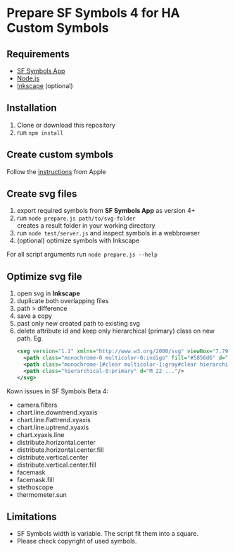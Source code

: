 # Prepare SF Symbols 4 for **HA Custom Symbols**

## Requirements

- [SF Symbols App](https://developer.apple.com/sf-symbols/)
- [Node.js](https://nodejs.org/en/)
- [Inkscape](https://inkscape.org) (optional)

## Installation

1. Clone or download this repository
2. run `npm install`

## Create custom symbols

Follow the [instructions](https://developer.apple.com/documentation/uikit/uiimage/creating_custom_symbol_images_for_your_app/) from Apple

## Create svg files

1. export required symbols from **SF Symbols App** as version 4+
2. run `node prepare.js path/to/svg-folder`  
   creates a result folder in your working directory
3. run `node test/server.js` and inspect symbols in a webbrowser
4. (optional) optimize symbols with Inkscape

For all script arguments run `node prepare.js --help`

## Optimize svg file

1. open svg in **Inkscape**
2. duplicate both overlapping files
3. path > difference
4. save a copy
5. past only new created path to existing svg
6. delete attribute id and keep only hierarchical (primary) class on new path. Eg.
   ```xml
   <svg version="1.1" xmlns="http://www.w3.org/2000/svg" viewBox="7.79 -90 108 108">
     <path class="monochrome-0 multicolor-0:indigo" fill="#5856d6" d="m 9 ..."/>
     <path class="monochrome-1#clear multicolor-1:gray#clear hierarchical-1:secondary#clear"    fill="#8e8e93" d="m 10 ..."/>
     <path class="hierarchical-0:primary" d="M 22 ..."/>
   </svg>
   ```

Kown issues in SF Symbols Beta 4:

- camera.filters
- chart.line.downtrend.xyaxis
- chart.line.flattrend.xyaxis
- chart.line.uptrend.xyaxis
- chart.xyaxis.line
- distribute.horizontal.center
- distribute.horizontal.center.fill
- distribute.vertical.center
- distribute.vertical.center.fill
- facemask
- facemask.fill
- stethoscope
- thermometer.sun

## Limitations

- SF Symbols width is variable.
  The script fit them into a square.
- Please check copyright of used symbols.

